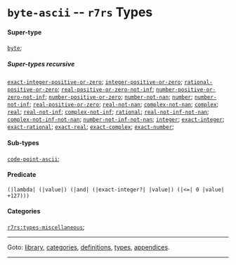 

<a id='type__r7rs__byte-ascii'></a>

# `byte-ascii` -- `r7rs` Types


#### Super-type

[`byte`](../../r7rs/types/byte.md#type__r7rs__byte);


##### Super-types recursive

[`exact-integer-positive-or-zero`](../../r7rs/types/exact-integer-positive-or-zero.md#type__r7rs__exact-integer-positive-or-zero);
[`integer-positive-or-zero`](../../r7rs/types/integer-positive-or-zero.md#type__r7rs__integer-positive-or-zero);
[`rational-positive-or-zero`](../../r7rs/types/rational-positive-or-zero.md#type__r7rs__rational-positive-or-zero);
[`real-positive-or-zero-not-inf`](../../r7rs/types/real-positive-or-zero-not-inf.md#type__r7rs__real-positive-or-zero-not-inf);
[`number-positive-or-zero-not-inf`](../../r7rs/types/number-positive-or-zero-not-inf.md#type__r7rs__number-positive-or-zero-not-inf);
[`number-positive-or-zero`](../../r7rs/types/number-positive-or-zero.md#type__r7rs__number-positive-or-zero);
[`number-not-nan`](../../r7rs/types/number-not-nan.md#type__r7rs__number-not-nan);
[`number`](../../r7rs/types/number.md#type__r7rs__number);
[`number-not-inf`](../../r7rs/types/number-not-inf.md#type__r7rs__number-not-inf);
[`real-positive-or-zero`](../../r7rs/types/real-positive-or-zero.md#type__r7rs__real-positive-or-zero);
[`real-not-nan`](../../r7rs/types/real-not-nan.md#type__r7rs__real-not-nan);
[`complex-not-nan`](../../r7rs/types/complex-not-nan.md#type__r7rs__complex-not-nan);
[`complex`](../../r7rs/types/complex.md#type__r7rs__complex);
[`real`](../../r7rs/types/real.md#type__r7rs__real);
[`real-not-inf`](../../r7rs/types/real-not-inf.md#type__r7rs__real-not-inf);
[`complex-not-inf`](../../r7rs/types/complex-not-inf.md#type__r7rs__complex-not-inf);
[`rational`](../../r7rs/types/rational.md#type__r7rs__rational);
[`real-not-inf-not-nan`](../../r7rs/types/real-not-inf-not-nan.md#type__r7rs__real-not-inf-not-nan);
[`complex-not-inf-not-nan`](../../r7rs/types/complex-not-inf-not-nan.md#type__r7rs__complex-not-inf-not-nan);
[`number-not-inf-not-nan`](../../r7rs/types/number-not-inf-not-nan.md#type__r7rs__number-not-inf-not-nan);
[`integer`](../../r7rs/types/integer.md#type__r7rs__integer);
[`exact-integer`](../../r7rs/types/exact-integer.md#type__r7rs__exact-integer);
[`exact-rational`](../../r7rs/types/exact-rational.md#type__r7rs__exact-rational);
[`exact-real`](../../r7rs/types/exact-real.md#type__r7rs__exact-real);
[`exact-complex`](../../r7rs/types/exact-complex.md#type__r7rs__exact-complex);
[`exact-number`](../../r7rs/types/exact-number.md#type__r7rs__exact-number);


#### Sub-types

[`code-point-ascii`](../../r7rs/types/code-point-ascii.md#type__r7rs__code-point-ascii);


#### Predicate

```
(|lambda| (|value|) (|and| (|exact-integer?| |value|) (|<=| 0 |value| +127)))
```


#### Categories

[`r7rs:types-miscellaneous`](../../r7rs/categories/r7rs_3a_types-miscellaneous.md#category__r7rs__r7rs_3a_types-miscellaneous);

----

Goto: [library](../../r7rs/_index.md#library__r7rs), [categories](../../r7rs/categories/_index.md#toc__r7rs__categories), [definitions](../../r7rs/definitions/_index.md#toc__r7rs__definitions), [types](../../r7rs/types/_index.md#toc__r7rs__types), [appendices](../../r7rs/appendices/_index.md#toc__r7rs__appendices).

----

